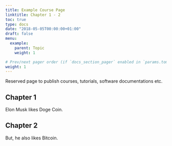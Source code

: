 ```yaml
---
title: Example Course Page
linktitle: Chapter 1 - 2
toc: true
type: docs
date: "2018-05-05T00:00:00+01:00"
draft: false
menu:
  example:
    parent: Topic
    weight: 1

# Prev/next pager order (if `docs_section_pager` enabled in `params.toml`)
weight: 1
---
```


Reserved page to publish courses, tutorials, software documentations etc.

## Chapter 1

Elon Musk likes Doge Coin.

## Chapter 2

But, he also likes Bitcoin.
